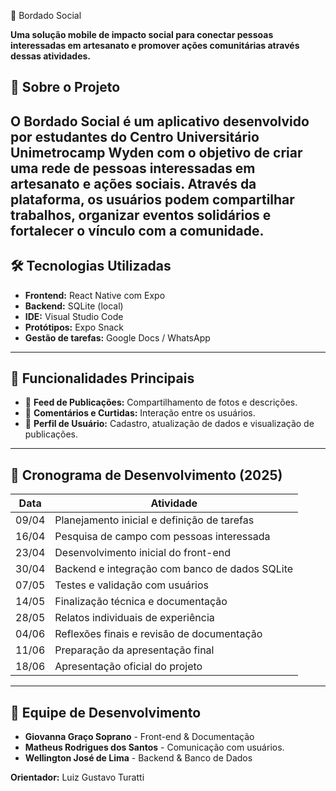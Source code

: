 📱 Bordado Social

**Uma solução mobile de impacto social para conectar pessoas interessadas em artesanato e promover ações comunitárias através dessas atividades.**

## 🎯 Sobre o Projeto

O **Bordado Social** é um aplicativo desenvolvido por estudantes do Centro Universitário Unimetrocamp Wyden com o objetivo de criar uma rede de pessoas interessadas em artesanato e ações sociais. Através da plataforma, os usuários podem compartilhar trabalhos, organizar eventos solidários e fortalecer o vínculo com a comunidade.
---
## 🛠️ Tecnologias Utilizadas

- **Frontend:** React Native com Expo
- **Backend:** SQLite (local)
- **IDE:** Visual Studio Code
- **Protótipos:** Expo Snack
- **Gestão de tarefas:** Google Docs / WhatsApp
---
## 🚩 Funcionalidades Principais

- 📌 **Feed de Publicações:** Compartilhamento de fotos e descrições.
- 💬 **Comentários e Curtidas:** Interação entre os usuários.
- 👤 **Perfil de Usuário:** Cadastro, atualização de dados e visualização de publicações.
---
## 📅 Cronograma de Desenvolvimento (2025)

| Data       | Atividade                                               |
|----------- |-------------------------------------------------------- |
| 09/04      | Planejamento inicial e definição de tarefas             |
| 16/04      | Pesquisa de campo com pessoas interessada               |
| 23/04      | Desenvolvimento inicial do front-end                    |
| 30/04      | Backend e integração com banco de dados SQLite          |
| 07/05      | Testes e validação com usuários                         |
| 14/05      | Finalização técnica e documentação                      |
| 28/05      | Relatos individuais de experiência                      |
| 04/06      | Reflexões finais e revisão de documentação              |
| 11/06      | Preparação da apresentação final                        |
| 18/06      | Apresentação oficial do projeto                         |
---
## 👥 Equipe de Desenvolvimento

- **Giovanna Graço Soprano** - Front-end & Documentação
- **Matheus Rodrigues dos Santos** - Comunicação com usuários.
- **Wellington José de Lima** - Backend & Banco de Dados
  
**Orientador:** Luiz Gustavo Turatti
